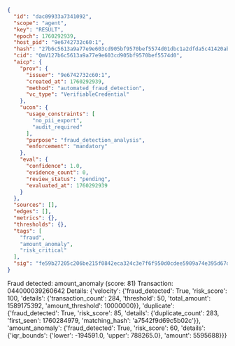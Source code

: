 ```json
{
  "id": "dac09933a7341092",
  "scope": "agent",
  "key": "RESULT",
  "epoch": 1760292939,
  "host_pid": "9e6742732c60:1",
  "hash": "27b6c5613a9a77e9e603cd905bf9570bef5574d01dbc1a2dfda5c41420ab284b",
  "cid": "QmV127b6c5613a9a77e9e603cd905bf9570bef5574d0",
  "aicp": {
    "prov": {
      "issuer": "9e6742732c60:1",
      "created_at": 1760292939,
      "method": "automated_fraud_detection",
      "vc_type": "VerifiableCredential"
    },
    "ucon": {
      "usage_constraints": [
        "no_pii_export",
        "audit_required"
      ],
      "purpose": "fraud_detection_analysis",
      "enforcement": "mandatory"
    },
    "eval": {
      "confidence": 1.0,
      "evidence_count": 0,
      "review_status": "pending",
      "evaluated_at": 1760292939
    }
  },
  "sources": [],
  "edges": [],
  "metrics": {},
  "thresholds": {},
  "tags": [
    "fraud",
    "amount_anomaly",
    "risk_critical"
  ],
  "sig": "fe59b27205c206be215f0842eca324c3e7f6f950d0cdee5909a74e395d67de97"
}
```

Fraud detected: amount_anomaly (score: 81)
Transaction: 044000039260642
Details: {'velocity': {'fraud_detected': True, 'risk_score': 100, 'details': {'transaction_count': 284, 'threshold': 50, 'total_amount': 1589175392, 'amount_threshold': 10000000}}, 'duplicate': {'fraud_detected': True, 'risk_score': 85, 'details': {'duplicate_count': 283, 'first_seen': 1760284979, 'matching_hash': 'a7542f9d69c5b02c'}}, 'amount_anomaly': {'fraud_detected': True, 'risk_score': 60, 'details': {'iqr_bounds': {'lower': -194591.0, 'upper': 788265.0}, 'amount': 5595688}}}